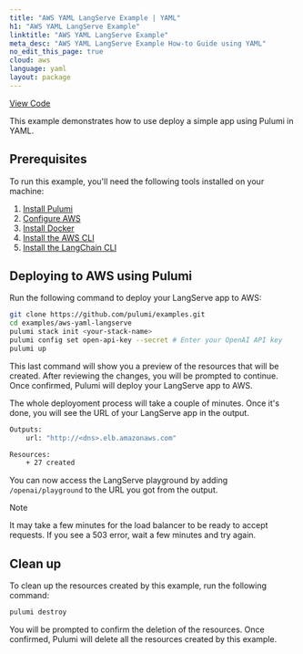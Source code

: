 ```yaml
---
title: "AWS YAML LangServe Example | YAML"
h1: "AWS YAML LangServe Example"
linktitle: "AWS YAML LangServe Example"
meta_desc: "AWS YAML LangServe Example How-to Guide using YAML"
no_edit_this_page: true
cloud: aws
language: yaml
layout: package
---
```


<!-- WARNING: this page was generated by a tool. Do not edit it by hand. -->
<!-- To change it, please see https://github.com/pulumi/docs/tree/master/tools/mktutorial. -->

<p class="mb-4 flex">
    <a class="flex flex-wrap items-center rounded-md font-display text-lg text-white bg-blue-600 border-2 border-blue-600 px-2 mr-2 whitespace-no-wrap hover:text-white" style="height: 45px;" href="https://github.com/pulumi/examples/tree/master/aws-yaml-langserve" target="_blank">
        <span><i class="fab fa-github pr-2"></i> View Code</span>
    </a>
</p>


This example demonstrates how to use deploy a simple app using Pulumi in YAML.

## Prerequisites

To run this example, you'll need the following tools installed on your machine:

1. [Install Pulumi](https://www.pulumi.com/docs/install/)
2. [Configure AWS](https://www.pulumi.com/docs/intro/cloud-providers/aws/setup/)
3. [Install Docker](https://docs.docker.com/get-docker/)
4. [Install the AWS CLI](https://docs.aws.amazon.com/cli/latest/userguide/getting-started-install.html)
5. [Install the LangChain CLI](https://python.langchain.com/docs/langserve#installation)

## Deploying to AWS using Pulumi

Run the following command to deploy your LangServe app to AWS:

```bash
git clone https://github.com/pulumi/examples.git
cd examples/aws-yaml-langserve
pulumi stack init <your-stack-name>
pulumi config set open-api-key --secret # Enter your OpenAI API key
pulumi up
```

This last command will show you a preview of the resources that will be created. After reviewing the changes, you will be prompted to continue. Once confirmed, Pulumi will deploy your LangServe app to AWS.

The whole deployoment process will take a couple of minutes. Once it's done, you will see the URL of your LangServe app in the output.

```bash
Outputs:
    url: "http://<dns>.elb.amazonaws.com"

Resources:
    + 27 created
```

You can now access the LangServe playground by adding `/openai/playground` to the URL you got from the output.

> [!NOTE]  
> It may take a few minutes for the load balancer to be ready to accept requests. If you see a 503 error, wait a few minutes and try again.

## Clean up

To clean up the resources created by this example, run the following command:

```bash
pulumi destroy
```

You will be prompted to confirm the deletion of the resources. Once confirmed, Pulumi will delete all the resources created by this example.

